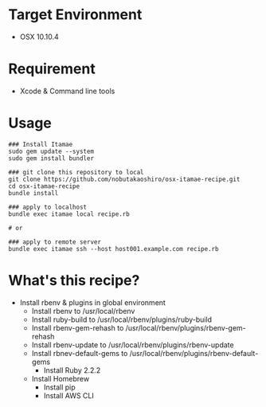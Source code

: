 
# Target Environment

- OSX 10.10.4

# Requirement

- Xcode & Command line tools

# Usage

```
### Install Itamae
sudo gem update --system
sudo gem install bundler

### git clone this repository to local
git clone https://github.com/nobutakaoshiro/osx-itamae-recipe.git
cd osx-itamae-recipe
bundle install

### apply to localhost
bundle exec itamae local recipe.rb

# or

### apply to remote server
bundle exec itamae ssh --host host001.example.com recipe.rb
```

# What's this recipe?

- Install rbenv & plugins in global environment
	- Install rbenv to /usr/local/rbenv
	- Install ruby-build to /usr/local/rbenv/plugins/ruby-build
	- Install rbenv-gem-rehash to /usr/local/rbenv/plugins/rbenv-gem-rehash
	- Install rbenv-update to /usr/local/rbenv/plugins/rbenv-update
  - Install rbnev-default-gems to /usr/local/rbenv/plugins/rbenv-default-gems
	- Install Ruby 2.2.2
  - Install Homebrew
	- Install pip
	- Install AWS CLI
